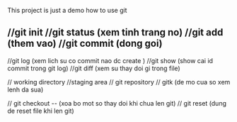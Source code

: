 This project is just a demo how to use git 

//git init 
//git status (xem tinh trang no)
//git add (them vao)
//git commit  (dong goi)
-
//git log (xem lich su co commit nao dc create )
//git show (show cai id commit trong git log)
//git diff (xem su thay doi gi trong file)

// working directory
//staging area
// git repository
// gitk (de mo cua so xem lenh da sua)

// git checkout -- <file> (xoa bo mot so thay doi khi chua len git)
//  git reset <file> (dung de reset file khi len git)